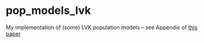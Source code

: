 # pop_models_lvk
My implementation of (some) LVK population models – see Appendix of [this paper](https://journals.aps.org/prx/pdf/10.1103/PhysRevX.13.011048)
